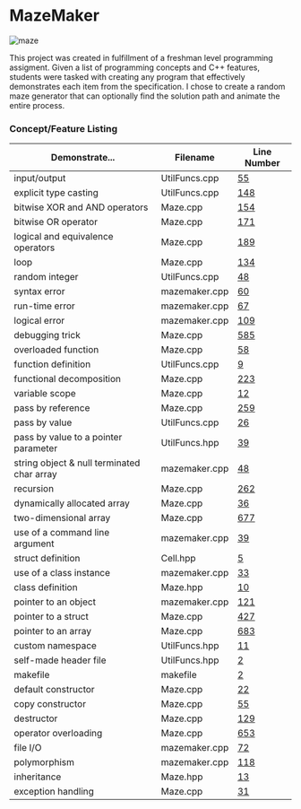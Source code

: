 # **MazeMaker**

![maze](https://cloud.githubusercontent.com/assets/8960984/11910785/b3757a90-a5bc-11e5-94d8-8133e5df538f.gif)

This project was created in fulfillment of a freshman level programming assigment. Given a list of programming concepts and C++ features, students were tasked with creating any program that effectively demonstrates each item from the specification. I chose to create a random maze generator that can optionally find the solution path and animate the entire process.

### **Concept/Feature Listing**

| Demonstrate...                             | Filename      | Line Number                                                                 |
| ------------------------------------------ | ------------- | --------------------------------------------------------------------------- |
| input/output                               | UtilFuncs.cpp | [55](https://github.com/fedackb/maze-maker/blob/master/UtilFuncs.cpp#L55)   |
| explicit type casting                      | UtilFuncs.cpp | [148](https://github.com/fedackb/maze-maker/blob/master/UtilFuncs.cpp#L148) |
| bitwise XOR and AND operators              | Maze.cpp      | [154](https://github.com/fedackb/maze-maker/blob/master/Maze.cpp#L154)      |
| bitwise OR operator                        | Maze.cpp      | [171](https://github.com/fedackb/maze-maker/blob/master/Maze.cpp#L171)      |
| logical and equivalence operators          | Maze.cpp      | [189](https://github.com/fedackb/maze-maker/blob/master/Maze.cpp#L189)      |
| loop                                       | Maze.cpp      | [134](https://github.com/fedackb/maze-maker/blob/master/Maze.cpp#L134)      |
| random integer                             | UtilFuncs.cpp | [48](https://github.com/fedackb/maze-maker/blob/master/UtilFuncs.cpp#L48)   |
| syntax error                               | mazemaker.cpp | [60](https://github.com/fedackb/maze-maker/blob/master/mazemaker.cpp#L60)   |
| run-time error                             | mazemaker.cpp | [67](https://github.com/fedackb/maze-maker/blob/master/mazemaker.cpp#L67)   |
| logical error                              | mazemaker.cpp | [109](https://github.com/fedackb/maze-maker/blob/master/mazemaker.cpp#L109) |
| debugging trick                            | Maze.cpp      | [585](https://github.com/fedackb/maze-maker/blob/master/Maze.cpp#L585)      |
| overloaded function                        | Maze.cpp      | [58](https://github.com/fedackb/maze-maker/blob/master/Maze.cpp#L58)        |
| function definition                        | UtilFuncs.cpp | [9](https://github.com/fedackb/maze-maker/blob/master/UtilFuncs.cpp#L9)     |
| functional decomposition                   | Maze.cpp      | [223](https://github.com/fedackb/maze-maker/blob/master/Maze.cpp#L223)      |
| variable scope                             | Maze.cpp      | [12](https://github.com/fedackb/maze-maker/blob/master/Maze.cpp#L12)        |
| pass by reference                          | Maze.cpp      | [259](https://github.com/fedackb/maze-maker/blob/master/Maze.cpp#L259)      |
| pass by value                              | UtilFuncs.cpp | [26](https://github.com/fedackb/maze-maker/blob/master/UtilFuncs.cpp#L26)   |
| pass by value to a pointer parameter       | UtilFuncs.hpp | [39](https://github.com/fedackb/maze-maker/blob/master/UtilFuncs.hpp#L39)   |
| string object & null terminated char array | mazemaker.cpp | [48](https://github.com/fedackb/maze-maker/blob/master/mazemaker.cpp#L48)   |
| recursion                                  | Maze.cpp      | [262](https://github.com/fedackb/maze-maker/blob/master/Maze.cpp#L262)      |
| dynamically allocated array                | Maze.cpp      | [36](https://github.com/fedackb/maze-maker/blob/master/Maze.cpp#L36)        |
| two-dimensional array                      | Maze.cpp      | [677](https://github.com/fedackb/maze-maker/blob/master/Maze.cpp#L677)      |
| use of a command line argument             | mazemaker.cpp | [39](https://github.com/fedackb/maze-maker/blob/master/mazemaker.cpp#L39)   |
| struct definition                          | Cell.hpp      | [5](https://github.com/fedackb/maze-maker/blob/master/Cell.hpp#L5)          |
| use of a class instance                    | mazemaker.cpp | [33](https://github.com/fedackb/maze-maker/blob/master/mazemaker.cpp#L33)   |
| class definition                           | Maze.hpp      | [10](https://github.com/fedackb/maze-maker/blob/master/Maze.hpp#L10)        |
| pointer to an object                       | mazemaker.cpp | [121](https://github.com/fedackb/maze-maker/blob/master/mazemaker.cpp#L121) |
| pointer to a struct                        | Maze.cpp      | [427](https://github.com/fedackb/maze-maker/blob/master/Maze.cpp#L427)      |
| pointer to an array                        | Maze.cpp      | [683](https://github.com/fedackb/maze-maker/blob/master/Maze.cpp#L683)      |
| custom namespace                           | UtilFuncs.hpp | [11](https://github.com/fedackb/maze-maker/blob/master/UtilFuncs.hpp#L11)   |
| self-made header file                      | UtilFuncs.hpp | [2](https://github.com/fedackb/maze-maker/blob/master/UtilFuncs.hpp#L2)     |
| makefile                                   | makefile      | [2](https://github.com/fedackb/maze-maker/blob/master/makefile#L2)          |
| default constructor                        | Maze.cpp      | [22](https://github.com/fedackb/maze-maker/blob/master/Maze.cpp#L22)        |
| copy constructor                           | Maze.cpp      | [55](https://github.com/fedackb/maze-maker/blob/master/Maze.cpp#L55)        |
| destructor                                 | Maze.cpp      | [129](https://github.com/fedackb/maze-maker/blob/master/Maze.cpp#L129)      |
| operator overloading                       | Maze.cpp      | [653](https://github.com/fedackb/maze-maker/blob/master/Maze.cpp#L653)      |
| file I/O                                   | mazemaker.cpp | [72](https://github.com/fedackb/maze-maker/blob/master/mazemaker.cpp#L72)   |
| polymorphism                               | mazemaker.cpp | [118](https://github.com/fedackb/maze-maker/blob/master/mazemaker.cpp#L118) |
| inheritance                                | Maze.hpp      | [13](https://github.com/fedackb/maze-maker/blob/master/Maze.hpp#L13)        |
| exception handling                         | Maze.cpp      | [31](https://github.com/fedackb/maze-maker/blob/master/Maze.cpp#L31)        |
